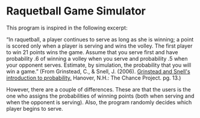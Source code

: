 # Raquetball Game Simulator

This program is inspired in the following excerpt:
<br>

“In raquetball, a player continues to serve as long as she is winning; a point is scored only when a player is serving and wins the volley. The first player to win 21 points wins the game. Assume that you serve first and have probability .6 of winning a volley when you serve and probability .5 when your opponent serves. Estimate, by simulation, the probability that you will win a game.” (From Grinstead, C., & Snell, J. (2006). <a href = 'https://math.dartmouth.edu/~prob/prob/prob.pdf'>Grinstead and Snell's introduction to probability.</a> Hanover, N.H.: The Chance Project. pg. 13.)
<br>

However, there are a couple of differences. These are that the users is the one who assigns the probabilities of winning points (both when serving and when the opponent is serving). Also, the program randomly decides which player begins to serve.
